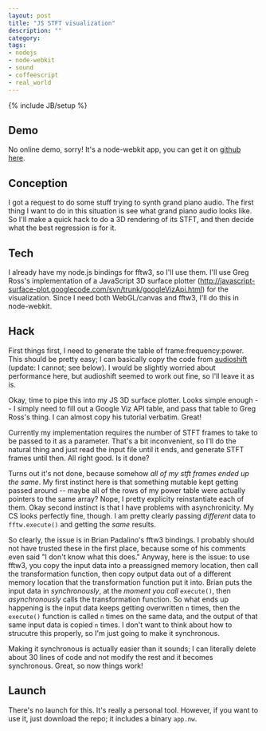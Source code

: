 ```yaml
---
layout: post
title: "JS STFT visualization"
description: ""
category: 
tags:
- nodejs
- node-webkit
- sound
- coffeescript
- real_world
---
```

{% include JB/setup %}

Demo
----
  No online demo, sorry! It's a node-webkit app, you can get it on [github here][gh].

Conception
----------
  I got a request to do some stuff trying to synth grand piano audio. The first thing I want to do in this situation is see what grand piano audio looks like. So I'll make a quick hack to do a 3D rendering of its STFT, and then decide what the best regression is for it.
<!--more-->

Tech
----
  I already have my node.js bindings for fftw3, so I'll use them. I'll use Greg Ross's implementation of a JavaScript 3D surface plotter (http://javascript-surface-plot.googlecode.com/svn/trunk/googleVizApi.html) for the visualization. Since I need both WebGL/canvas and fftw3, I'll do this in node-webkit.

Hack
----
  First things first, I need to generate the table of frame:frequency:power. This should be pretty easy; I can basically copy the code from [audioshift][audioshift] (update: I cannot; see below). I would be slightly worried about performance here, but audioshift seemed to work out fine, so I'll leave it as is.

  Okay, time to pipe this into my JS 3D surface plotter. Looks simple enough -- I simply need to fill out a Google Viz API table, and pass that table to Greg Ross's thing. I can almost copy his tutorial verbatim. Great!

  Currently my implementation requires the number of STFT frames to take to be passed to it as a parameter. That's a bit inconvenient, so I'll do the natural thing and just read the input file until it ends, and generate STFT frames until then. All right good. Is it done?

  Turns out it's not done, because somehow *all of my stft frames ended up the same*. My first instinct here is that something mutable kept getting passed around -- maybe all of the rows of my power table were actually pointers to the same array? Nope, I pretty explicity reinstantiate each of them. Okay second instinct is that I have problems with asynchronicity. My CS looks perfectly fine, though. I am pretty clearly passing *different* data to `fftw.execute()` and getting the *same* results.

  So clearly, the issue is in Brian Padalino's fftw3 bindings. I probably should not have trusted these in the first place, because some of his comments even said "I don't know what this does." Anyway, here is the issue: to use fftw3, you copy the input data into a preassigned memory location, then call the transformation function, then copy output data out of a different memory location that the transformation function put it into. Brian puts the input data in *synchronously*, at the *moment you call* `execute()`, then *asynchronously* calls the transformation function. So what ends up happening is the input data keeps getting overwritten `n` times, then the `execute()` function is called `n` times on the same data, and the output of that same input data is copied `n` times. I don't want to think about how to strucutre this properly, so I'm just going to make it synchronous.

  Making it synchronous is actually easier than it sounds; I can literally delete about 30 lines of code and not modify the rest and it becomes synchronous. Great, so now things work!

Launch
------
  There's no launch for this. It's really a personal tool. However, if you want to use it, just download the repo; it includes a binary `app.nw`.

[audioshift]: http://dabbler0.github.io/hack-per-day/2014/04/20/coffeescript-phase-vocoder/
[gh]: github.com/dabbler0/audioviz
